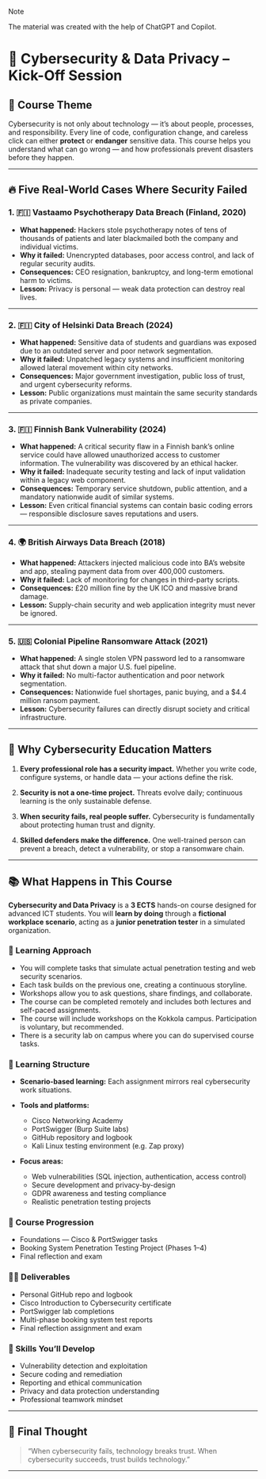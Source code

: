 > [!NOTE]
> The material was created with the help of ChatGPT and Copilot.

# 🚀 **Cybersecurity & Data Privacy – Kick-Off Session**

## 🎯 Course Theme

Cybersecurity is not only about technology — it’s about people, processes, and responsibility. Every line of code, configuration change, and careless click can either **protect** or **endanger** sensitive data. This course helps you understand what can go wrong — and how professionals prevent disasters before they happen.

---

## 🔥 Five Real-World Cases Where Security Failed

### 1. 🇫🇮 **Vastaamo Psychotherapy Data Breach (Finland, 2020)**

* **What happened:**
  Hackers stole psychotherapy notes of tens of thousands of patients and later blackmailed both the company and individual victims.
* **Why it failed:**
  Unencrypted databases, poor access control, and lack of regular security audits.
* **Consequences:**
  CEO resignation, bankruptcy, and long-term emotional harm to victims.
* **Lesson:**
  Privacy is personal — weak data protection can destroy real lives.

---

### 2. 🇫🇮 **City of Helsinki Data Breach (2024)**

* **What happened:**
  Sensitive data of students and guardians was exposed due to an outdated server and poor network segmentation.
* **Why it failed:**
  Unpatched legacy systems and insufficient monitoring allowed lateral movement within city networks.
* **Consequences:**
  Major government investigation, public loss of trust, and urgent cybersecurity reforms.
* **Lesson:**
  Public organizations must maintain the same security standards as private companies.

---

### 3. 🇫🇮 **Finnish Bank Vulnerability (2024)**

* **What happened:**
  A critical security flaw in a Finnish bank’s online service could have allowed unauthorized access to customer information. The vulnerability was discovered by an ethical hacker.
* **Why it failed:**
  Inadequate security testing and lack of input validation within a legacy web component.
* **Consequences:**
  Temporary service shutdown, public attention, and a mandatory nationwide audit of similar systems.
* **Lesson:**
  Even critical financial systems can contain basic coding errors — responsible disclosure saves reputations and users.

---

### 4. 🌍 **British Airways Data Breach (2018)**

* **What happened:**
  Attackers injected malicious code into BA’s website and app, stealing payment data from over 400,000 customers.
* **Why it failed:**
  Lack of monitoring for changes in third-party scripts.
* **Consequences:**
  £20 million fine by the UK ICO and massive brand damage.
* **Lesson:**
  Supply-chain security and web application integrity must never be ignored.

---

### 5. 🇺🇸 **Colonial Pipeline Ransomware Attack (2021)**

* **What happened:**
  A single stolen VPN password led to a ransomware attack that shut down a major U.S. fuel pipeline.
* **Why it failed:**
  No multi-factor authentication and poor network segmentation.
* **Consequences:**
  Nationwide fuel shortages, panic buying, and a $4.4 million ransom payment.
* **Lesson:**
  Cybersecurity failures can directly disrupt society and critical infrastructure.

---

## 🧠 Why Cybersecurity Education Matters

1. **Every professional role has a security impact.**
   Whether you write code, configure systems, or handle data — your actions define the risk.

2. **Security is not a one-time project.**
   Threats evolve daily; continuous learning is the only sustainable defense.

3. **When security fails, real people suffer.**
   Cybersecurity is fundamentally about protecting human trust and dignity.

4. **Skilled defenders make the difference.**
   One well-trained person can prevent a breach, detect a vulnerability, or stop a ransomware chain.

---

## 📚 What Happens in This Course

**Cybersecurity and Data Privacy** is a **3 ECTS** hands-on course designed for advanced ICT students.
You will **learn by doing** through a **fictional workplace scenario**, acting as a **junior penetration tester** in a simulated organization.

### 🧩 Learning Approach

* You will complete tasks that simulate actual penetration testing and web security scenarios.
* Each task builds on the previous one, creating a continuous storyline.
* Workshops allow you to ask questions, share findings, and collaborate.
* The course can be completed remotely and includes both lectures and self-paced assignments.
* The course will include workshops on the Kokkola campus. Participation is voluntary, but recommended.
* There is a security lab on campus where you can do supervised course tasks.

### 🧰 Learning Structure

* **Scenario-based learning:** Each assignment mirrors real cybersecurity work situations.
* **Tools and platforms:**

  * Cisco Networking Academy
  * PortSwigger (Burp Suite labs)
  * GitHub repository and logbook
  * Kali Linux testing environment (e.g. Zap proxy)
* **Focus areas:**

  * Web vulnerabilities (SQL injection, authentication, access control)
  * Secure development and privacy-by-design
  * GDPR awareness and testing compliance
  * Realistic penetration testing projects

### 🧭 Course Progression

* Foundations — Cisco & PortSwigger tasks
* Booking System Penetration Testing Project (Phases 1–4)
* Final reflection and exam

### 🧑‍💻 Deliverables

* Personal GitHub repo and logbook
* Cisco Introduction to Cybersecurity certificate
* PortSwigger lab completions
* Multi-phase booking system test reports
* Final reflection assignment and exam

### 🧠 Skills You’ll Develop

* Vulnerability detection and exploitation
* Secure coding and remediation
* Reporting and ethical communication
* Privacy and data protection understanding
* Professional teamwork mindset

---

## 💬 Final Thought

> “When cybersecurity fails, technology breaks trust.
> When cybersecurity succeeds, trust builds technology.”

---